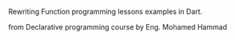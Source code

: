Rewriting Function programming lessons examples in Dart.

from Declarative programming course by Eng. Mohamed Hammad
